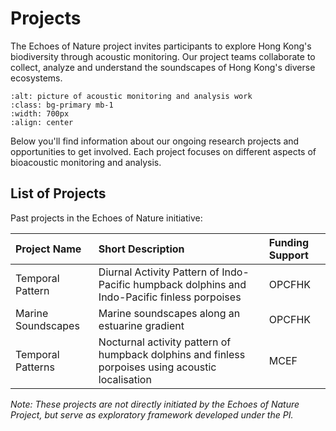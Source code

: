 # Projects

The Echoes of Nature project invites participants to explore Hong Kong's biodiversity through acoustic monitoring. Our project teams collaborate to collect, analyze and understand the soundscapes of Hong Kong's diverse ecosystems.

```{image} ../img/projects-workshop.JPG
:alt: picture of acoustic monitoring and analysis work
:class: bg-primary mb-1
:width: 700px
:align: center
```

Below you'll find information about our ongoing research projects and opportunities to get involved. Each project focuses on different aspects of bioacoustic monitoring and analysis.

## List of Projects

Past projects in the Echoes of Nature initiative:

| Project Name       | Short Description                                                                                 | Funding Support |
| :----------------- | :------------------------------------------------------------------------------------------------ | :-------------- |
| Temporal Pattern   | Diurnal Activity Pattern of Indo-Pacific humpback dolphins and Indo-Pacific finless porpoises     | OPCFHK          |
| Marine Soundscapes | Marine soundscapes along an estuarine gradient                                                    | OPCFHK          |
| Temporal Patterns  | Nocturnal activity pattern of humpback dolphins and finless porpoises using acoustic localisation | MCEF            |

_Note: These projects are not directly initiated by the Echoes of Nature Project, but serve as exploratory framework developed under the PI._
